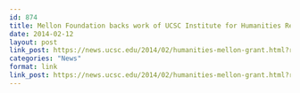 ```yaml
---
id: 874
title: Mellon Foundation backs work of UCSC Institute for Humanities Research
date: 2014-02-12
layout: post
link_post: https://news.ucsc.edu/2014/02/humanities-mellon-grant.html?ref=campaign
categories: "News"
format: link
link_post: https://news.ucsc.edu/2014/02/humanities-mellon-grant.html?ref=campaign
---
```

